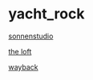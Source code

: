 # yacht_rock

[sonnenstudio](http://sonnenstudio.stream.laut.fm/sonnenstudio)

[the loft](http://the-loft.stream.laut.fm/the-loft)

[wayback](http://wayback.stream.laut.fm/wayback)

